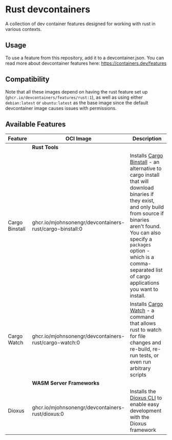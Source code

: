 # Rust devcontainers
A collection of dev container features designed for working with rust in various contexts.

## Usage
To use a feature from this repository, add it to a devcontainer.json. You can read more about devcontainer features here: https://containers.dev/features

## Compatibility
Note that all these images depend on having the rust feature set up (`ghcr.io/devcontainers/features/rust:1`), as well as using either `debian:latest` or `ubuntu:latest` as the base image since the default devcontainer image causes issues with permissions.

## Available Features
| Feature | OCI Image | Description |
| - | - | - |
| | **Rust Tools** | |
| Cargo Binstall | ghcr.io/mjohnsonengr/devcontainers-rust/cargo-binstall:0 | Installs [Cargo Binstall](https://github.com/cargo-bins/cargo-binstall) - an alternative to cargo install that will download binaries if they exist, and only build from source if binaries aren't found. You can also specify a `packages` option - which is a comma-separated list of cargo applications you want to install. |
| Cargo Watch | ghcr.io/mjohnsonengr/devcontainers-rust/cargo-watch:0 | Installs [Cargo Watch](https://github.com/watchexec/cargo-watch) - a command that allows rust to watch for file changes and re-build, re-run tests, or even run arbitrary scripts |
| | **WASM Server Frameworks**| |
| Dioxus | ghcr.io/mjohnsonengr/devcontainers-rust/dioxus:0 | Installs the [Dioxus CLI](https://github.com/DioxusLabs/cli) to enable easy development with the Dioxus framework |